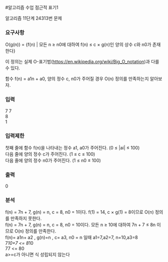 #알고리즘 수업 점근적 표기1
<p>
알고리즘 11단계 24313번 문제
</p>

### 요구사항 

O(g(n)) = {f(n) | 모든 n ≥ n0에 대하여 f(n) ≤ c × g(n)인 양의 상수 c와 n0가 존재한다} </br>

이 정의는 실제 O-표기법(https://en.wikipedia.org/wiki/Big_O_notation)과 다를 수 있다. </br>

함수 f(n) = a1n + a0, 양의 정수 c, n0가 주어질 경우 O(n) 정의를 만족하는지 알아보자.</br>

### 입력
7 7 <br> 8</br>1

### 입력제한
첫째 줄에 함수 f(n)을 나타내는 정수 a1, a0가 주어진다. (0 ≤ |ai| ≤ 100)</br>
다음 줄에 양의 정수 c가 주어진다. (1 ≤ c ≤ 100)</br>
다음 줄에 양의 정수 n0가 주어진다. (1 ≤ n0 ≤ 100)</br>

### 출력
0

### 분석
f(n) = 7n + 7, g(n) = n, c = 8, n0 = 1이다. f(1) = 14, c × g(1) = 8이므로 O(n) 정의를 만족하지 못한다. </br>
f(n) = 7n + 7, g(n) = n, c = 8, n0 = 10이다. 모든 n ≥ 10에 대하여 7n + 7 ≤ 8n 이므로 O(n) 정의를 만족한다. </br>
f(n)= a1n+ a2 , g(n)=n , c= a3, n0 = n 일때 a1=7,a2=7, n=10,a3=8 </br>
7*10+7 <= 8*10 </br>
77 <= 80  </br>
a>=c가 아니면 식 성립되지 않는다  </br>
